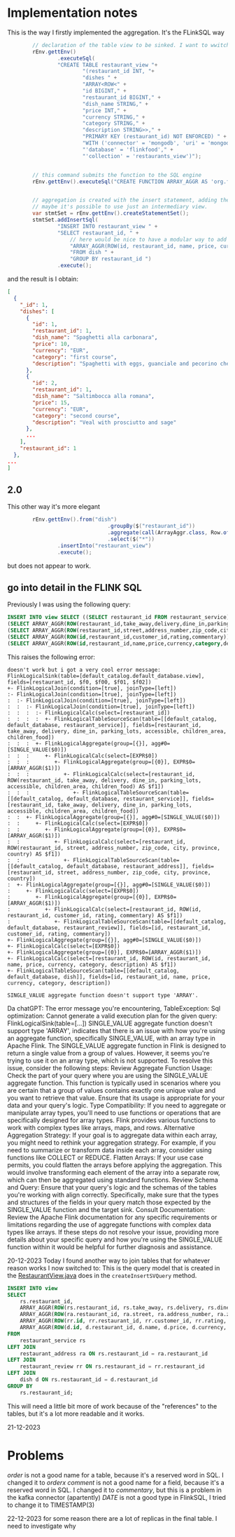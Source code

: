 # Implementation notes
This is the way I firstly implemented the aggregation. It's the FLinkSQL way
``` Java
        // declaration of the table view to be sinked. I want to wwitch to use the one above in the future
        rEnv.gettEnv()
                .executeSql(
                "CREATE TABLE restaurant_view "+
                        "(restaurant_id INT, "+
                        "dishes " +
                        "ARRAY<ROW<" +
                        "id BIGINT," +
                        "restaurant_id BIGINT," +
                        "dish_name STRING," +
                        "price INT," +
                        "currency STRING," +
                        "category STRING," +
                        "description STRING>>," +
                        "PRIMARY KEY (restaurant_id) NOT ENFORCED) " +
                        "WITH ('connector' = 'mongodb', 'uri' = 'mongodb://localhost:27017'," +
                        "'database' = 'flinkfood'," +
                        "'collection' = 'restaurants_view')");


        // this command submits the function to the SQL engine
        rEnv.gettEnv().executeSql("CREATE FUNCTION ARRAY_AGGR AS 'org.flinkfood.supportClasses.ArrayAggr'");


        // aggregation is created with the insert statement, adding the data into the restaurant_view table.
        // maybe it's possible to use just an intermediary view.
        var stmtSet = rEnv.gettEnv().createStatementSet();
        stmtSet.addInsertSql(
                "INSERT INTO restaurant_view " +
                "SELECT restaurant_id, " +
                    // here would be nice to have a modular way to add the tables to the view
                    "ARRAY_AGGR(ROW(id, restaurant_id, name, price, currency, category, description)) " +
                    "FROM dish " +
                    "GROUP BY restaurant_id ")
                .execute();
```
and the result is I obtain:
```JSON
[
  {
    "_id": 1,
    "dishes": [
      {
        "id": 1,
        "restaurant_id": 1,
        "dish_name": "Spaghetti alla carbonara",
        "price": 10,
        "currency": "EUR",
        "category": "first course",
        "description": "Spaghetti with eggs, guanciale and pecorino cheese"
      },
      {
        "id": 2,
        "restaurant_id": 1,
        "dish_name": "Saltimbocca alla romana",
        "price": 15,
        "currency": "EUR",
        "category": "second course",
        "description": "Veal with prosciutto and sage"
      },
      ...
    ],
    "restaurant_id": 1
  },
...
]
```

## 2.0
This other way it's more elegant
```Java
        rEnv.gettEnv().from("dish")
                                .groupBy($("restaurant_id"))
                                .aggregate(call(ArrayAggr.class, Row.of($("*"))))
                                .select($("*"))
                .insertInto("restaurant_view")
                .execute();
```
but does not appear to work.

## go into detail in the FLINK SQL
Previously I was using the following query:
```SQL
INSERT INTO view SELECT ((SELECT restaurant_id FROM restaurant_service),
(SELECT ARRAY_AGGR(ROW(restaurant_id,take_away,delivery,dine_in,parking_lots,accessible,children_area,children_food)) FROM restaurant_service GROUP BY restaurant_id),
(SELECT ARRAY_AGGR(ROW(restaurant_id,street,address_number,zip_code,city,province,country)) FROM restaurant_address GROUP BY restaurant_id),
(SELECT ARRAY_AGGR(ROW(id,restaurant_id,customer_id,rating,commentary)) FROM restaurant_review GROUP BY restaurant_id),
(SELECT ARRAY_AGGR(ROW(id,restaurant_id,name,price,currency,category,description)) FROM dish GROUP BY restaurant_id))
```
This raises the following error:
``` Flink
doesn't work but i got a very cool error message:
FlinkLogicalSink(table=[default_catalog.default_database.view], fields=[restaurant_id, $f0, $f00, $f01, $f02])
+- FlinkLogicalJoin(condition=[true], joinType=[left])
:- FlinkLogicalJoin(condition=[true], joinType=[left])
:  :- FlinkLogicalJoin(condition=[true], joinType=[left])
:  :  :- FlinkLogicalJoin(condition=[true], joinType=[left])
:  :  :  :- FlinkLogicalCalc(select=[restaurant_id])
:  :  :  :  +- FlinkLogicalTableSourceScan(table=[[default_catalog, default_database, restaurant_service]], fields=[restaurant_id, take_away, delivery, dine_in, parking_lots, accessible, children_area, children_food])
:  :  :  +- FlinkLogicalAggregate(group=[{}], agg#0=[SINGLE_VALUE($0)])
:  :  :     +- FlinkLogicalCalc(select=[EXPR$0])
:  :  :        +- FlinkLogicalAggregate(group=[{0}], EXPR$0=[ARRAY_AGGR($1)])
:  :  :           +- FlinkLogicalCalc(select=[restaurant_id, ROW(restaurant_id, take_away, delivery, dine_in, parking_lots, accessible, children_area, children_food) AS $f1])
:  :  :              +- FlinkLogicalTableSourceScan(table=[[default_catalog, default_database, restaurant_service]], fields=[restaurant_id, take_away, delivery, dine_in, parking_lots, accessible, children_area, children_food])
:  :  +- FlinkLogicalAggregate(group=[{}], agg#0=[SINGLE_VALUE($0)])
:  :     +- FlinkLogicalCalc(select=[EXPR$0])
:  :        +- FlinkLogicalAggregate(group=[{0}], EXPR$0=[ARRAY_AGGR($1)])
:  :           +- FlinkLogicalCalc(select=[restaurant_id, ROW(restaurant_id, street, address_number, zip_code, city, province, country) AS $f1])
:  :              +- FlinkLogicalTableSourceScan(table=[[default_catalog, default_database, restaurant_address]], fields=[restaurant_id, street, address_number, zip_code, city, province, country])
:  +- FlinkLogicalAggregate(group=[{}], agg#0=[SINGLE_VALUE($0)])
:     +- FlinkLogicalCalc(select=[EXPR$0])
:        +- FlinkLogicalAggregate(group=[{0}], EXPR$0=[ARRAY_AGGR($1)])
:           +- FlinkLogicalCalc(select=[restaurant_id, ROW(id, restaurant_id, customer_id, rating, commentary) AS $f1])
:              +- FlinkLogicalTableSourceScan(table=[[default_catalog, default_database, restaurant_review]], fields=[id, restaurant_id, customer_id, rating, commentary])
+- FlinkLogicalAggregate(group=[{}], agg#0=[SINGLE_VALUE($0)])
+- FlinkLogicalCalc(select=[EXPR$0])
+- FlinkLogicalAggregate(group=[{0}], EXPR$0=[ARRAY_AGGR($1)])
+- FlinkLogicalCalc(select=[restaurant_id, ROW(id, restaurant_id, name, price, currency, category, description) AS $f1])
+- FlinkLogicalTableSourceScan(table=[[default_catalog, default_database, dish]], fields=[id, restaurant_id, name, price, currency, category, description])

SINGLE_VALUE aggregate function doesn't support type 'ARRAY'.
```
Da chatGPT:
The error message you're encountering, TableException: Sql optimization: Cannot generate a valid execution plan for the given query: FlinkLogicalSink(table=[...]) SINGLE_VALUE aggregate function doesn't support type 'ARRAY', indicates that there is an issue with how you're using an aggregate function, specifically SINGLE_VALUE, with an array type in Apache Flink.
The SINGLE_VALUE aggregate function in Flink is designed to return a single value from a group of values. However, it seems you're trying to use it on an array type, which is not supported.
To resolve this issue, consider the following steps:
Review Aggregate Function Usage: Check the part of your query where you are using the SINGLE_VALUE aggregate function. This function is typically used in scenarios where you are certain that a group of values contains exactly one unique value and you want to retrieve that value. Ensure that its usage is appropriate for your data and your query's logic.
Type Compatibility: If you need to aggregate or manipulate array types, you'll need to use functions or operations that are specifically designed for array types. Flink provides various functions to work with complex types like arrays, maps, and rows.
Alternative Aggregation Strategy: If your goal is to aggregate data within each array, you might need to rethink your aggregation strategy. For example, if you need to summarize or transform data inside each array, consider using functions like COLLECT or REDUCE.
Flatten Arrays: If your use case permits, you could flatten the arrays before applying the aggregation. This would involve transforming each element of the array into a separate row, which can then be aggregated using standard functions.
Review Schema and Query: Ensure that your query's logic and the schemas of the tables you're working with align correctly. Specifically, make sure that the types and structures of the fields in your query match those expected by the SINGLE_VALUE function and the target sink.
Consult Documentation: Review the Apache Flink documentation for any specific requirements or limitations regarding the use of aggregate functions with complex data types like arrays.
If these steps do not resolve your issue, providing more details about your specific query and how you're using the SINGLE_VALUE function within it would be helpful for further diagnosis and assistance.

20-12-2023
Today I found another way to join tables that for whatever reason works
I now switched to: This is the query model that is created in the [RestaurantView.java](flinkjobs%2FRestaurantView.java) does in the `createInsertSVQuery` method.
```SQL
INSERT INTO view
SELECT 
    rs.restaurant_id,
    ARRAY_AGGR(ROW(rs.restaurant_id, rs.take_away, rs.delivery, rs.dine_in, rs.parking_lots, rs.accessible, rs.children_area, rs.children_food)),
    ARRAY_AGGR(ROW(ra.restaurant_id, ra.street, ra.address_number, ra.zip_code, ra.city, ra.province, ra.country)),
    ARRAY_AGGR(ROW(rr.id, rr.restaurant_id, rr.customer_id, rr.rating, rr.commentary)),
    ARRAY_AGGR(ROW(d.id, d.restaurant_id, d.name, d.price, d.currency, d.category, d.description))
FROM 
    restaurant_service rs
LEFT JOIN 
    restaurant_address ra ON rs.restaurant_id = ra.restaurant_id
LEFT JOIN 
    restaurant_review rr ON rs.restaurant_id = rr.restaurant_id
LEFT JOIN 
    dish d ON rs.restaurant_id = d.restaurant_id
GROUP BY 
    rs.restaurant_id;
```
This will need a little bit more of work because of the "references" to the tables, but it's a lot more readable and it works.


21-12-2023
# Problems
*order* is not a good name for a table, because it's a reserved word in SQL. I changed it to *orderx*
*comment* is not a good name for a field, because it's a reserved word in SQL. I changed it to *commentary*, but this is a problem
in the kafka connector (apartently)
*DATE* is not a good type in FlinkSQL, I tried to change it to TIMESTAMP(3)

22-12-2023
for some reason there are a lot of replicas in the final table. I need to investigate why